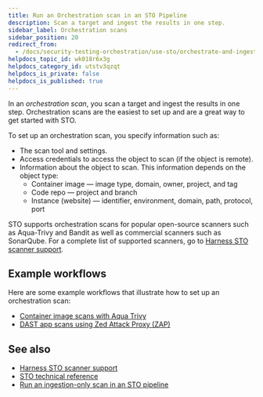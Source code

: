 ```yaml
---
title: Run an Orchestration scan in an STO Pipeline
description: Scan a target and ingest the results in one step.
sidebar_label: Orchestration scans
sidebar_position: 20
redirect_from: 
  - /docs/security-testing-orchestration/use-sto/orchestrate-and-ingest/run-an-orchestrated-scan-in-sto
helpdocs_topic_id: wk018r6x3g
helpdocs_category_id: utstv3qzqt
helpdocs_is_private: false
helpdocs_is_published: true
---
```


In an *orchestration scan*, you scan a target and ingest the results in one step. Orchestration scans are the easiest to set up and are a great way to get started with STO.

To set up an orchestration scan, you specify information such as:

* The scan tool and settings.
* Access credentials to access the object to scan (if the object is remote).
* Information about the object to scan. This information depends on the object type:
	+ Container image — image type, domain, owner, project, and tag
	+ Code repo — project and branch
	+ Instance (website) — identifier, environment, domain, path, protocol, port

STO supports orchestration scans for popular open-source scanners such as Aqua-Trivy and Bandit as well as commercial scanners such as SonarQube. For a complete list of supported scanners, go to [Harness STO scanner support](/docs/security-testing-orchestration/sto-techref-category/security-step-settings-reference#harness-sto-scanner-support).

## Example workflows

Here are some example workflows that illustrate how to set up an orchestration scan:

- [Container image scans with Aqua Trivy](/docs/security-testing-orchestration/sto-techref-category/trivy/container-scan-aqua-trivy)
- [DAST app scans using Zed Attack Proxy (ZAP)](/docs/security-testing-orchestration/sto-techref-category/zap/dast-scan-zap)

## See also

- [Harness STO scanner support](/docs/security-testing-orchestration/sto-techref-category/security-step-settings-reference#harness-sto-scanner-support)
- [STO technical reference](/docs/category/sto-technical-reference)
- [Run an ingestion-only scan in an STO pipeline](./ingestion-workflows/ingest-scan-results-into-an-sto-pipeline.md)
